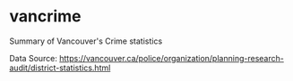# vancrime
Summary of Vancouver's Crime statistics

Data Source: https://vancouver.ca/police/organization/planning-research-audit/district-statistics.html

